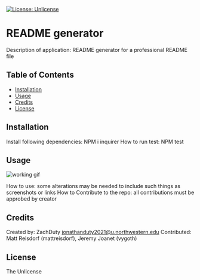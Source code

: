 
  [![License: Unlicense](https://img.shields.io/badge/license-Unlicense-blue.svg)](http://unlicense.org/)

  # README generator
 
  Description of application:
  README generator for a professional README file

  ## Table of Contents
  - [Installation](#installation)
  - [Usage](#usage)
  - [Credits](#credits)
  - [License](#license)

  ## Installation

  Install following dependencies: 
  NPM i inquirer
  How to run test:
  NPM test

  ## Usage

  ![working gif](./assets/imgs/recording.gif)

  How to use: 
  some alterations may be needed to include such things as screenshots or links
  How to Contribute to the repo:
  all contributions must be approbed by creator

  ## Credits

  Created by:
  ZachDuty
  jonathanduty2021@u.northwestern.edu
  Contributed:
  Matt Reisdorf (mattreisdorf), Jeremy Joanet (vygoth)


  ## License

  The Unlicense
  


